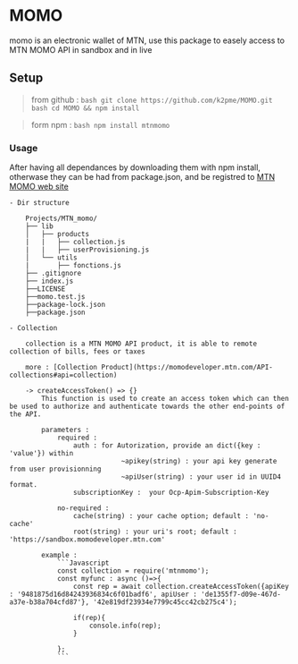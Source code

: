 # MOMO

momo is an electronic wallet of MTN, use this package to easely access to MTN MOMO API in sandbox and in live 

## Setup

 > from github :
        ```bash
        git clone https://github.com/k2pme/MOMO.git
        ```
        ```bash
        cd MOMO && npm install 
        ```
        

 >form npm :
        ```bash
        npm install mtnmomo
        ```
    

### Usage 

After having all dependances by downloading them with npm install, otherwase they can be had from package.json, and be registred to [MTN MOMO web site](https://momodeveloper.mtn.com/)

    - Dir structure

        Projects/MTN_momo/
        ├── lib
        │   ├── products
        |   |   ├── collection.js
        |   |   ├── userProvisioning.js
        │   └── utils
        |       ├── fonctions.js
        ├── .gitignore
        ├── index.js
        ├──LICENSE
        ├──momo.test.js
        ├──package-lock.json
        ├──package.json 

    - Collection

        collection is a MTN MOMO API product, it is able to remote collection of bills, fees or taxes

        more : [Collection Product](https://momodeveloper.mtn.com/API-collections#api=collection)

        -> createAccessToken() => {}
            This function is used to create an access token which can then be used to authorize and authenticate towards the other end-points of the API.

            parameters :
                required :
                    auth : for Autorization, provide an dict({key : 'value'}) within  
                                ~apikey(string) : your api key generate from user provisionning
                                ~apiUser(string) : your user id in UUID4 format.
                    subscriptionKey :  your Ocp-Apim-Subscription-Key

                no-required :
                    cache(string) : your cache option; default : 'no-cache'
                    root(string) : your uri's root; default : 'https://sandbox.momodeveloper.mtn.com'

            example :
                ```Javascript
                const collection = require('mtnmomo');
                const myfunc : async ()=>{
                    const rep = await collection.createAccessToken({apiKey : '9481875d16d84243936834c6f01badf6', apiUser : 'de1355f7-d09e-467d-a37e-b38a704cfd87'}, '42e819df23934e7799c45cc42cb275c4');

                    if(rep){
                        console.info(rep);
                    }

                };
                ```


